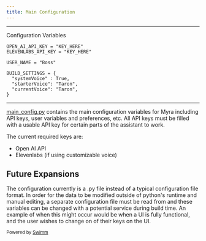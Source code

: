 ```yaml
---
title: Main Configuration
---
```

<SwmSnippet path="/main_config.py" line="1">

---

Configuration Variables

```
OPEN_AI_API_KEY = "KEY_HERE"
ELEVENLABS_API_KEY = "KEY_HERE"

USER_NAME = "Boss"

BUILD_SETTINGS = {
  "systemVoice" : True,
  "starterVoice": "Taron",
  "currentVoice": "Taron",
}
```

---

</SwmSnippet>

<SwmPath>[main_config.py](/main_config.py)</SwmPath> contains the main configuration variables for Myra including API keys, user variables and preferences, etc. All API keys must be filled with a usable API key for certain parts of the assistant to work.

The current required keys are:

- Open AI API
- Elevenlabs (if using customizable voice)

## Future Expansions

The configuration currently is a .py file instead of a typical configuration file format. In order for the data to be modified outside of python's runtime and manual editing, a separate configuration file must be read from and these variables can be changed with a potential service during build time. An example of when this might occur would be when a UI is fully functional, and the user wishes to change on of their keys on the UI.

<SwmMeta version="3.0.0" repo-id="Z2l0aHViJTNBJTNBUENBQSUzQSUzQUF2YWxvbkFjZQ==" repo-name="PCAA"><sup>Powered by [Swimm](https://app.swimm.io/)</sup></SwmMeta>
